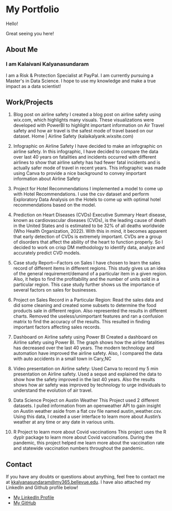 # My Portfolio

Hello!

Great seeing you here!

## About Me

### I am Kalaivani Kalyanasundaram

I am a Risk & Protection Specialist at PayPal. I am currently pursuing a Master's in Data Science. I hope to use my knowledge and make a true impact as a data scientist!


## Work/Projects

1. Blog post on airline safety
I created a blog post on airline safety using wix.com, which highlights many visuals. These visualizations were developed with PowerBI to highlight important information on Air Travel safety and how air travel is the safest mode of travel based on our dataset.
Home | Airline Safety (kalaikalyank.wixsite.com)

2. Infographic on Airline Safety
I have decided to make an infographic on airline safety. In this infographic, I have decided to compare the data over last 40 years on fatalities and incidents occurred with different airlines to show that airline safety has had fewer fatal incidents and is actually safer mode of travel in recent years. This infographic was made using Canva to provide a nice background to convey important information about Airline Safety

3. Project for Hotel Recommendations
I implemented a model to come up with Hotel Recommendations. I use the csv dataset and perform Exploratory Data Analysis on the Hotels to come up with optimal hotel recommendations based on the model. 

4. Prediction on Heart Diseases (CVDs) Executive Summary
Heart disease, known as cardiovascular diseases (CVDs), is the leading cause of death in the United States and is estimated to be 32% of all deaths worldwide (Who Health Organization, 2022). With this in mind, it becomes apparent that early detection of CVDs is extremely important. CVDs are a group of disorders that affect the ability of the heart to function properly. So I decided to work on crisp DM methodology to identify data, analyze and accurately predict CVD models.

5. Case study Report—Factors on Sales
I have chosen to learn the sales record of different items in different regions. This study gives us an idea of the general requirement/demand of a particular item in a given region. Also, it helps to find the profitability and the number of units sold in a particular region. This case study further shows us the importance of several factors on sales for businesses.

6. Project on Sales Record in a Particular Region:
Read the sales data and did some cleaning and created some subsets to determine the food products sale in different region. Also represented the results in different charts. Removed  the useless/unimportant features and ran a confusion matrix to find the accuracy of the results. This resulted in finding important factors affecting sales records.

7. Dashboard on Airline safety using Power BI
Created a dashboard on Airline safety using Power BI. The graph shows how the airline fatalities has decreased over the last 40 years. The modern technology and automation have improved the airline safety. Also, I compared the data with auto accidents in a small town in Cary,NC

8. Video presentation on Airline safety:
Used Canva to record my 5 min presentation on Airline safety. Used a seque and explained the data to show how the safety improved in the last 40 years. Also the results shows how air safety was improved by technology to urge individuals to understand the evolution of air travel.

9. Data Science Project on Austin Weather
This Project used 2 different datasets. I pulled information from an openweather API to gain insight on Austin weather aside from a flat csv file named austin_weather.csv. Using this data, I created a user interface to learn more about Austin’s weather at any time or any date in various units.

10. R Project to learn more about Covid vaccinations
This project uses the R dyplr package to learn more about Covid vaccinations. During the pandemic, this project helped me learn more about the vaccination rate and statewide vaccination numbers throughout the pandemic.


## Contact

If you have any doubts or questions about anything, feel free to contact me at kkalyanasundaram@my365.bellevue.edu. I have also attached my LinkedIn and Github profile below!

- [My LinkedIn Profile](https://www.linkedin.com/in/kalaivani-kalyanasundaram-5bb858101)
- [My GitHub](https://github.com/kalaikalyan)

